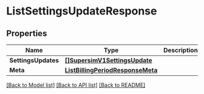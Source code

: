 # ListSettingsUpdateResponse

## Properties

Name | Type | Description | Notes
------------ | ------------- | ------------- | -------------
**SettingsUpdates** | [**[]SupersimV1SettingsUpdate**](SupersimV1SettingsUpdate.md) |  |[optional] 
**Meta** | [**ListBillingPeriodResponseMeta**](ListBillingPeriodResponseMeta.md) |  |[optional] 

[[Back to Model list]](../README.md#documentation-for-models) [[Back to API list]](../README.md#documentation-for-api-endpoints) [[Back to README]](../README.md)



